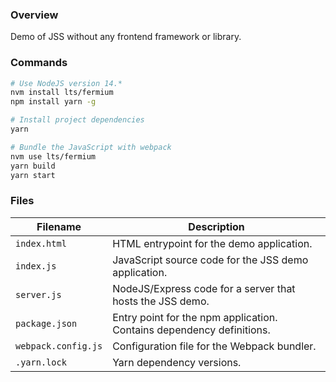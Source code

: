 ### Overview

Demo of JSS without any frontend framework or library.

### Commands

```bash
# Use NodeJS version 14.*
nvm install lts/fermium
npm install yarn -g

# Install project dependencies
yarn

# Bundle the JavaScript with webpack
nvm use lts/fermium
yarn build
yarn start
```

### Files

| Filename                 | Description                                                                |
|--------------------------|----------------------------------------------------------------------------|
| `index.html`             | HTML entrypoint for the demo application.                                  |
| `index.js`               | JavaScript source code for the JSS demo application.                       |
| `server.js`              | NodeJS/Express code for a server that hosts the JSS demo.                  |
| `package.json`           | Entry point for the npm application.  Contains dependency definitions.     |
| `webpack.config.js`      | Configuration file for the Webpack bundler.                                |
| `.yarn.lock`             | Yarn dependency versions.                                                  |

